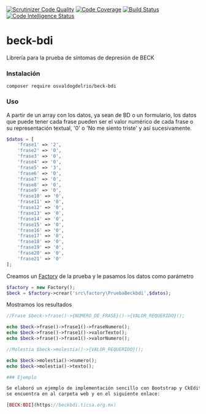 [![Scrutinizer Code Quality](https://scrutinizer-ci.com/g/OsvaldoGDelRio/beck-bdi/badges/quality-score.png?b=main)](https://scrutinizer-ci.com/g/OsvaldoGDelRio/beck-bdi/?branch=main)
[![Code Coverage](https://scrutinizer-ci.com/g/OsvaldoGDelRio/beck-bdi/badges/coverage.png?b=main)](https://scrutinizer-ci.com/g/OsvaldoGDelRio/beck-bdi/?branch=main)
[![Build Status](https://scrutinizer-ci.com/g/OsvaldoGDelRio/beck-bdi/badges/build.png?b=main)](https://scrutinizer-ci.com/g/OsvaldoGDelRio/beck-bdi/build-status/main)
[![Code Intelligence Status](https://scrutinizer-ci.com/g/OsvaldoGDelRio/beck-bdi/badges/code-intelligence.svg?b=main)](https://scrutinizer-ci.com/code-intelligence)
# beck-bdi
Librería para la prueba de síntomas de depresión de BECK

### Instalación

```shell
composer require osvaldogdelrio/beck-bdi
```

### Uso

A partir de un array con los datos, ya sean de BD o un formulario, los datos que puede tener cada frase pueden ser el valor numérico de cada frase o su representación textual, '0' o 'No me siento triste' y así sucesivamente.
```php
$datos = [
    'frase1' => '2',
    'frase2' => '0',
    'frase3' => '0',
    'frase4' => '0',
    'frase5' => '3',
    'frase6' => '0',
    'frase7' => '0',
    'frase8' => '0',
    'frase9' => '0',
    'frase10' => '0',
    'frase11' => '0',
    'frase12' => '0',
    'frase13' => '0',
    'frase14' => '0',
    'frase15' => '0',
    'frase16' => '0',
    'frase17' => '0',
    'frase18' => '0',
    'frase19' => '0',
    'frase20' => '0',
    'frase21' => '0'
];
```

Creamos un [Factory](https://github.com/OsvaldoGDelRio/factory) de la prueba y le pasamos los datos como parámetro
```php
$factory = new Factory();
$beck = $factory->crear('src\factory\PruebaBeckbdi',$datos);
```

Mostramos los resultados
```php
//Frase $beck->frase()->{NUMERO_DE_FRASE}()->{VALOR_REQUERIDO}();

echo $beck->frase()->frase1()->fraseNumero();
echo $beck->frase()->frase1()->valorTexto();
echo $beck->frase()->frase1()->valorNumero();

//Molestia $beck->molestia()->{VALOR_REQUERIDO}();

echo $beck->molestia()->numero();
echo $beck->molestia()->texto();

### Ejemplo

Se elaboró un ejemplo de implementación sencillo con Bootstrap y CkEditor, 
se encuentra en al carpeta web y en el siguiente enlace:

[BECK:BDI](https://beckbdi.ticsa.org.mx)